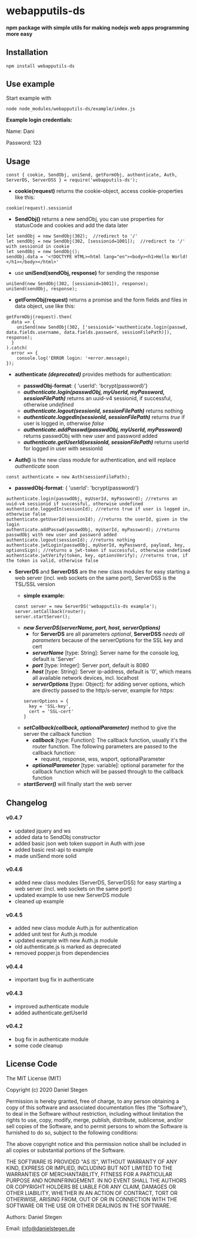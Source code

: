 # webapputils-ds #
#### npm package with simple utils for making nodejs web apps programming more easy ####

## Installation ##

```
npm install webapputils-ds
```

## Use example ##

Start example with
```
node node_modules/webapputils-ds/example/index.js
```

**Example login credentials:**

Name: Dani

Password: 123

## Usage ##

```
const { cookie, SendObj, uniSend, getFormObj, authenticate, Auth, ServerDS, ServerDSS } = require('webapputils-ds');
```

- **cookie(request)** returns the cookie-object, access cookie-properties like this:
```
cookie(request).sessionid
```
- **SendObj()** returns a new sendObj, you can use properties for statusCode and cookies and add the data later
```
let sendObj = new SendObj(302);  //redirect to '/'
let sendObj = new SendObj(302, [sessionid=1001]);  //redirect to '/' with sessionid in cookie
let sendObj = new SendObj();
sendObj.data = '<!DOCTYPE HTML><html lang="en"><body><h1>Hello World!</h1></body></html>'
```

- use **uniSend(sendObj, response)** for sending the response
```
uniSend(new SendObj(302, [sessionid=1001]), response);
uniSend(sendObj, response);
```

- **getFormObj(request)** returns a promise and the form fields and files in data object, use like this:
```
getFormObj(request).then(
  data => {
    uniSend(new SendObj(302, ['sessionid='+authenticate.login(passwd, data.fields.username, data.fields.password, sessionFilePath)]), response);
  }
).catch(
  error => {
    console.log('ERROR login: '+error.message);
});
```

- **authenticate** ***(deprecated)*** provides methods for authentication:
  - **passwdObj-format**: { 'userId': 'bcrypt(password)'}
  - ***authenticate.login(passwdObj, myUserId, myPassword, sessionFilePath)*** returns an uuid-v4 sessionid, if successful, otherwise *undefined*
  - ***authenticate.logout(sessionId, sessionFilePath)*** returns nothing
  - ***authenticate.loggedIn(sessionId, sessionFilePath)*** returns *true* if user is logged in, otherwise *false*
  - ***authenticate.addPasswd(passwdObj, myUserId, myPassword)*** returns passwdObj with new user and password added
  - ***authenticate.getUserId(sessionId, sessionFilePath)*** returns userId for logged in user with sessionId


- **Auth()** is the new class module for authentication, and will replace *authenticate* soon
```
const authenticate = new Auth(sessionFilePath);
```
  - **passwdObj-format**: { 'userId': 'bcrypt(password)'}
```
authenticate.login(passwdObj, myUserId, myPassword); //returns an uuid-v4 sessionid if successful, otherwise undefined
authenticate.loggedIn(sessionId); //returns true if user is logged in, otherwise false
authenticate.getUserId(sessionId); //returns the userId, given in the login
authenticate.addPasswd(passwdObj, myUserId, myPassword); //returns passwdObj with new user and password added
authenticate.logout(sessionId); //returns nothing
authenticate.jwtLogin(passwdObj, myUserId, myPassword, payload, key, optionsSign); //returns a jwt-token if successful, otherwise undefined
authenticate.jwtVerify(token, key, optionsVerify); //returns true, if the token is valid, otherwise false
```

- **ServerDS** and **ServerDSS** are the new class modules for easy starting a web server (incl. web sockets on the same port), ServerDSS is the TSL/SSL version

  - **simple example:**
  ```
  const server = new ServerDS('webapputils-ds example');
  server.setCallback(router);
  server.startServer();
  ```
  - ***new ServerDS(serverName, port, host, serverOptions)***
    - for **ServerDS** are all parameters *optional*, **ServerDSS** *needs all parameters* because of the serverOptions for the SSL key and cert
    - ***serverName*** [type: String]: Server name for the console log, default is 'Server'
    - ***port*** [type: Integer]: Server port, default is 8080
    - ***host*** [type: String]: Server ip-address, default is '0', which means all available network devices, incl. localhost
    - ***serverOptions*** [type: Object]: for adding server options, which are directly passed to the http/s-server, example for https:
    ```
    serverOptions = {
      key = 'SSL-key',
      cert = 'SSL-cert'
    }
    ```
  - ***setCallback(callback, optionalParameter)*** method to give the server the callback function
    - ***callback*** [type: Function]: The callback function, usually it's the router function. The following parameters are passed to the callback function:
      - request, response, wss, wsport, optionalParameter
    - ***optionalParameter*** [type: variable]: optional parameter for the callback function which will be passed through to the callback function
  - ***startServer()*** will finally start the web server


## Changelog ##

#### v0.4.7 ####
- updated jquery and ws
- added data to SendObj constructor
- added basic json web token support in Auth with jose
- added basic rest-api to example
- made uniSend more solid

#### v0.4.6 ####
- added new class modules (ServerDS, ServerDSS) for easy starting a web server (incl. web sockets on the same port)
- updated example to use new ServerDS module
- cleaned up example

#### v0.4.5 ###
- added new class module Auth.js for authentication
- added unit test for Auth.js module
- updated example with new Auth.js module
- old authenticate.js is marked as deprecated
- removed popper.js from dependencies

#### v0.4.4 ####
- important bug fix in authenticate

#### v0.4.3 ####
- improved authenticate module
- added authenticate.getUserId

#### v0.4.2 ####
- bug fix in authenticate module
- some code cleanup

## License Code ##

The MIT License (MIT)

Copyright (c) 2020 Daniel Stegen

Permission is hereby granted, free of charge, to any person obtaining a copy
of this software and associated documentation files (the "Software"), to deal
in the Software without restriction, including without limitation the rights
to use, copy, modify, merge, publish, distribute, sublicense, and/or sell
copies of the Software, and to permit persons to whom the Software is
furnished to do so, subject to the following conditions:

The above copyright notice and this permission notice shall be included in all
copies or substantial portions of the Software.

THE SOFTWARE IS PROVIDED "AS IS", WITHOUT WARRANTY OF ANY KIND, EXPRESS OR
IMPLIED, INCLUDING BUT NOT LIMITED TO THE WARRANTIES OF MERCHANTABILITY,
FITNESS FOR A PARTICULAR PURPOSE AND NONINFRINGEMENT. IN NO EVENT SHALL THE
AUTHORS OR COPYRIGHT HOLDERS BE LIABLE FOR ANY CLAIM, DAMAGES OR OTHER
LIABILITY, WHETHER IN AN ACTION OF CONTRACT, TORT OR OTHERWISE, ARISING FROM,
OUT OF OR IN CONNECTION WITH THE SOFTWARE OR THE USE OR OTHER DEALINGS IN THE
SOFTWARE.

Authors: Daniel Stegen

Email: info@danielstegen.de
